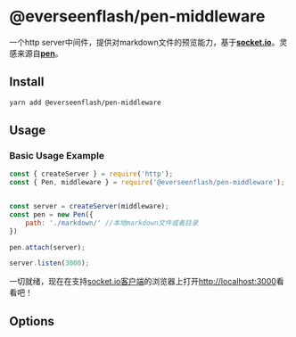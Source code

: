 # @everseenflash/pen-middleware

一个http server中间件，提供对markdown文件的预览能力，基于[**socket.io**](https://socket.io/)。灵感来源自[**pen**](https://github.com/utatti/pen)。

## Install

```bash
yarn add @everseenflash/pen-middleware
```

## Usage

### Basic Usage Example

```js
const { createServer } = require('http');
const { Pen, middleware } = require('@everseenflash/pen-middleware');


const server = createServer(middleware);
const pen = new Pen({
    path: './markdown/' //本地markdown文件或者目录
})

pen.attach(server);

server.listen(3000);
```

一切就绪，现在在支持[socket.io客户端](https://socket.io/docs/v3/client-installation/)的浏览器上打开<http://localhost:3000>看看吧！

## Options
